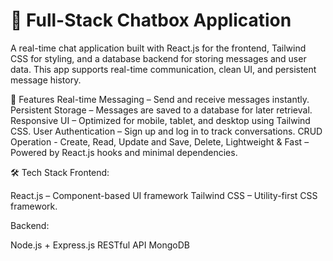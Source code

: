 # 💬 Full-Stack Chatbox Application

A real-time chat application built with React.js for the frontend, Tailwind CSS for styling, and a database backend for storing messages and user data.
This app supports real-time communication, clean UI, and persistent message history.

🚀 Features
Real-time Messaging – Send and receive messages instantly.
Persistent Storage – Messages are saved to a database for later retrieval.
Responsive UI – Optimized for mobile, tablet, and desktop using Tailwind CSS.
User Authentication – Sign up and log in to track conversations.
CRUD Operation - Create, Read, Update and Save, Delete,
Lightweight & Fast – Powered by React.js hooks and minimal dependencies.

🛠 Tech Stack
Frontend:

React.js – Component-based UI framework
Tailwind CSS – Utility-first CSS framework.

Backend:

Node.js + Express.js
RESTful API
MongoDB
